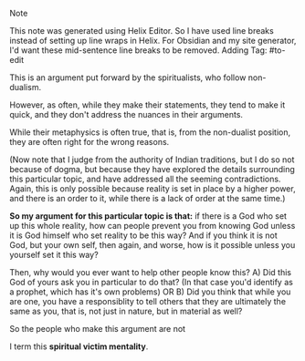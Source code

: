 
> [!NOTE]
> This note was generated using Helix Editor. So I have used line
breaks instead of setting up line wraps in Helix. For Obsidian and
my site generator, I'd want these mid-sentence line breaks to be removed.
> Adding Tag: #to-edit

This is an argument put forward by the spiritualists, who follow
non-dualism.

However, as often, while they make their statements, they tend to
make it quick, and they don't address the nuances in their arguments.

While their metaphysics is often true, that is, from the non-dualist
position, they are often right for the wrong reasons.

(Now note that I judge from the authority of Indian traditions, but
I do so not because of dogma, but because they have explored the details
surrounding this particular topic, and have addressed all the seeming
contradictions. Again, this is only possible because reality is set in
place by a higher power, and there is an order to it, while there is a
lack of order at the same time.)

**So my argument for this particular topic is that:** if there is a God who
set up this whole reality, how can people prevent you from knowing God
unless it is God himself who set reality to be this way? And if you think
it is not God, but your own self, then again, and worse, how is it possible
unless you yourself set it this way?

Then, why would you ever want to help other people know this? A) Did this God
of yours ask you in particular to do that? (In that case you'd identify as a
prophet, which has it's own problems) OR B) Did you think that while you are
one, you have a responsiblity to tell others that they are ultimately the same
as you, that is, not just in nature, but in material as well?

So the people who make this argument are not 

I term this **spiritual victim mentality**.







